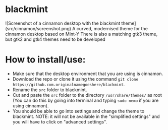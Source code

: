# blackmint
![Screenshot of a cinnamon desktop with the blackmint theme] (src/cinnamon/screenshot.png)
A curved, modernised theme for the cinnamon desktop based on Mint-Y
There is also a matching gtk3 theme, but gtk2 and gtk4 themes need to be developed
# How to install/use:
 - Make sure that the desktop environment that you are using is cinnamon. 
 - Download the repo or clone it using the command `git clone https://github.com.originalnamegoeshere/blackmint`.
 - Rename the `src` folder to blackmint. 
 - Cut and paste the `src` folder to the directory  `/usr/share/themes/` as root (You can do this by going into terminal and typing `sudo nemo` if you are using cinnamon). 
 - You should be able to go into settings and change the theme to blackmint. NOTE: it will not be available in the "simplified settings" and you will have to click on "advanced settings". 
